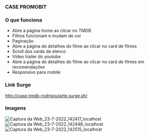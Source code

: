 ### CASE PROMOBIT

### O que funciona
- Abre a página home ao clicar no TMDB
- Filtros funcionam e mudam de cor
- Paginação
- Abre a página de detalhes do filme ao clicar no card de filmes
- Scroll dos cards de elenco
- Vídeo trailer do youtube
- Abre a página de detalhes do filme ao clicar no card de filmes em recomendações
- Responsivo para mobile

### Link Surge 
http://case-tmdb-rodrigoularte.surge.sh/

### Imagens
![Captura da Web_23-7-2022_142417_localhost](https://user-images.githubusercontent.com/88721328/180616100-d7c14dc6-2605-49f5-8fac-78c79d8bd016.jpeg)
![Captura da Web_23-7-2022_142448_localhost](https://user-images.githubusercontent.com/88721328/180616104-fc5f783b-c1d6-4d13-9ea5-66998e84bfeb.jpeg)
![Captura da Web_23-7-2022_142515_localhost](https://user-images.githubusercontent.com/88721328/180616107-4d55c402-8b8b-46ff-bc68-e1126da15992.jpeg)